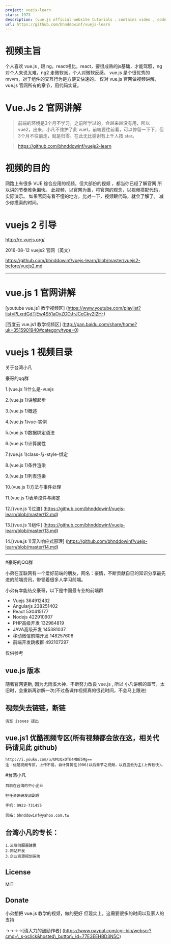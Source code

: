 ```yaml
---
project: vuejs-learn
stars: 1973
description: (vue.js official website tutorials ，contains video , codes, baudi yun, youtube) 网路上有很多 VUE 综合应用的视频，但大部份的视频 ，都当你已经了解官网 所以讲的节奏难免偏快。 此视频(都是上代码)，以官网为重，将官网的观念，以视频搭配代码，实际演示。 如果官网有看不懂的地方，比对一下，视频跟代码，就会了解了。 减少你摸索的时间。(註：mvvm 的框架，不管是 ng , react, vue, avalonjs, 都是好的框架，而有经验的前端，至少都会两套以上的 mvvm。)
url: https://github.com/bhnddowinf/vuejs-learn
---
```


视频主旨
====

个人喜欢 vue.js , 跟 ng，react相比，react，要很成熟的js基础，才能驾馭，ng 对个人来说太难，ng2 走微软派，个人对微软反感。 vue.js 是个很优秀的 mvvm，对于组件的交互行为是方便又快速的。 仅对 vue.js 官网做视频讲解，vue.js 官网所有的章节，用代码实证。

Vue.Js 2 官网讲解
=============

> 前端的环境是3个月不学习，之前所学过的，会越来越没有用，所以 vue2，出来，小凡不维护了此 vue1，前端要往前看，可以停留一下下，但3个月不往前走，就是归零，在此无比感谢有上千人按 star。

> https://github.com/bhnddowinf/vuejs2-learn

视频的目的
=====

网路上有很多 VUE 综合应用的视频，但大部份的视频 ，都当你已经了解官网 所以讲的节奏难免偏快。 此视频，以官网为重，将官网的观念，以视频搭配代码，实际演示。 如果官网有看不懂的地方，比对一下，视频跟代码，就会了解了。 减少你摸索的时间。

vuejs 2 引导
==========

http://rc.vuejs.org/

2016-08-12 vuejs2 官网（英文）

https://github.com/bhnddowinf/vuejs-learn/blob/master/vuejs2-before/vuejs2.md

* * *

vue.js 1 官网讲解
=============

\[youtube vue.js1 教学视频区\] (https://www.youtube.com/playlist?list=PLxrdGdTjEw4S51aOvZGOJ-JCeCky2I2H-)

\[百度云 vue.js1 教学视频区\] (http://pan.baidu.com/share/home?uk=3515901940#category/type=0)

vuejs 1 视频目录
============

关于台湾小凡

豪哥的qq群

1.(vue.js 1)什么是-vuejs

2.(vue.js 1)讲解起步

3.(vue.js 1)概述

4.(vue.js 1)vue-实例

5.(vue.js 1)数据绑定语法

6.(vue.js 1)计算属性

7.(vue.js 1)class-与-style-绑定

8.(vue.js 1)条件渲染

9.(vue.js 1)列表渲染

10.(vue.js 1)方法与事件处理

11.(vue.js 1)表单控件与绑定

12.\[(vue.js 1)过渡\] (https://github.com/bhnddowinf/vuejs-learn/blob/master/12.md)

13.\[(vue.js 1)组件\] (https://github.com/bhnddowinf/vuejs-learn/blob/master/13.md)

14.\[(vue.js 1)深入响应式原理\] (https://github.com/bhnddowinf/vuejs-learn/blob/master/14.md)

* * *

#豪哥的QQ群

小弟在互联网有一个爱好前端的朋友，网名：豪情，不断贡献自已的知识分享最先进的前端资讯，带领着很多人学习前端。

小弟有幸能结交豪哥，以下是中国最专业的前端群

-   Vuejs 364912432
-   Angularjs 238251402
-   React 530415177
-   Nodejs 422910907
-   PHP高级开发 132984819
-   JAVA高级开发 145381037
-   移动微信前端开发 148257606
-   前端开发跳板群 492107297

仅供参考

vue.js 版本
---------

随著官网更新, 因为尤雨溪大神，不断努力改良 vue.js , 所以 小凡讲解的章节，太旧时，会重新再讲解一次(不过备课作视频真的很花时间，不会马上跟进)

视频失去链链，断链
---------

```
请至 issues 提出
```

vue.js1 优酷视频专区(所有视频都会放在这，相关代码请见此 github)
----------------------------------------

```
http://i.youku.com/u/UMzQxOTE4MDE5Mg==
注：优酷视频专区，上传不易，自计算属性(006)以后章节之视频，以百度云为主(上传较快)。
```

#台湾小凡

```
目前在台湾的中小企业

担任资讯研发部副理

手机：0922-731455

信箱：bhnddowinf@yahoo.com.tw
```

台湾小凡的专长：
--------

```
1.云端伺服器建置
2.网站开发
3.企业资源规划系统
```

License
-------

MIT

Donate
------

小弟想把 vue.js 教学的视频，做的更好 但现实上，这需要很多的时间以及家人的支持

→→→→\[请大力的鼓励作者\] (https://www.paypal.com/cgi-bin/webscr?cmd=\_s-xclick&hosted\_button\_id=77E3EEHBD3N5C)
